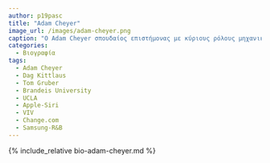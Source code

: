 ```yaml
---
author: p19pasc 
title: "Adam Cheyer"
image_url: /images/adam-cheyer.png
caption: "O Adam Cheyer σπουδαίος επιστήμονας με κύριους ρόλους μηχανικός λογισμικού, ειδικός στην τεχνιτή νοημοσύνη και ομιλητής συνέβαλε στην δημιουργία καινοτομιών όπως Apple-Siri και voice assistnat της Samsung ενώ υπήρξε σύμβουλος και συνιδρυτής σε πλατφόρμες και εταιρίες. Κατέχει μεγάλη εμπειρία στο κομμάτι της τεχνολογίας και διαμοιράζεται τις γνώσεις τους με το ευρύ κοινό."
categories:
  - Βιογραφία 
tags:
  - Adam Cheyer
  - Dag Kittlaus
  - Tom Gruber
  - Brandeis University
  - UCLA
  - Apple-Siri
  - VIV 
  - Change.com
  - Samsung-R&B
---
```


{% include_relative bio-adam-cheyer.md %}

